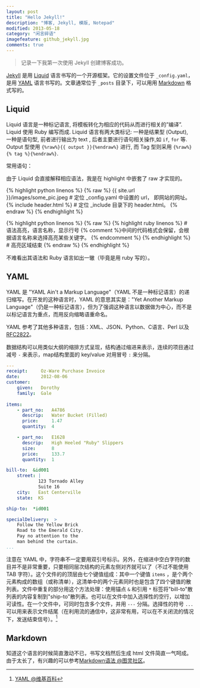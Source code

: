 ```yaml
---
layout: post
title: "Hello Jekyll!"
description: "博客, Jekyll, 模版, Notepad"
modified: 2013-05-18
category: "闲言碎语"
imagefeature: github_jekyll.jpg
comments: true
---
```


> 记录一下我第一次使用 Jekyll 创建博客成功。

[Jekyll](https://jekyllrb.com) 是用 [Liquid](https://github.com/Shopify/liquid/wiki) 语言书写的一个开源框架。它的设置文件位于 `_config.yaml`，是用 [YAML](http://yaml.org/) 语言书写的。文章通常位于 `_posts` 目录下，可以用用 [Markdown](https://daringfireball.net/projects/markdown/) 格式写的。

## Liquid

Liquid 语言是一种标记语言, 将模板转化为相应的代码从而进行相关的”编译”. Liquid 使用 Ruby 编写而成.
Liquid 语言有两大类标记: 一种是结果型 (Output), 一种是语句型, 前者进行输出为 text , 后者主要进行语句相关操作,如 `if`, `for` 等.
Output 型使用 `{%raw%}{{ output }}{%endraw%}` 进行, 而 Tag 型则采用 `{%raw%}{% tag %}{%endraw%}`.

常用语句：

由于 Liquid 会直接解释相应语法，我是在 highlight 中嵌套了 raw 才实现的。

{% highlight python linenos %}
{% raw %}
{{ site.url }}/images/some_pic.jpeg # 定位 _config.yaml 中设置的 url， 即网站的网址。
{% include header.html %} # 定位 _include 目录下的 header.html。
{% endraw %}
{% endhighlight %}

{% highlight python linenos %}
{% raw %}
{% highlight ruby linenos %} # 语法高亮，语言名称，显示行号
    {% comment %}中间的代码格式会保留，会根据语言名称来选择高亮某些关键字。 {% endcomment %}
{% endhighlight %} # 高亮区域结束
{% endraw %}
{% endhighlight %}

不难看出其语法和 Ruby 语言如出一辙（毕竟是用 ruby 写的）。

## YAML

YAML 是 "YAML Ain't a Markup Language"（YAML 不是一种标记语言）的递归缩写。在开发的这种语言时，YAML 的意思其实是："Yet Another Markup Language"（仍是一种标记语言），但为了强调这种语言以数据做为中心，而不是以标记语言为重点，而用反向缩略语重命名。

YAML 参考了其他多种语言，包括：XML、JSON、Python、C语言、Perl 以及 [RFC2822](https://www.rfc-editor.org/rfc/rfc2822.txt)。

数据结构可以用类似大纲的缩排方式呈现，结构通过缩进来表示，连续的项目通过减号 `-` 来表示，map结构里面的 key/value 对用冒号 `:` 来分隔。

```yaml
---
receipt:     Oz-Ware Purchase Invoice
date:        2012-08-06
customer:
    given:   Dorothy
    family:  Gale
   
items:
    - part_no:   A4786
      descrip:   Water Bucket (Filled)
      price:     1.47
      quantity:  4

    - part_no:   E1628
      descrip:   High Heeled "Ruby" Slippers
      size:      8
      price:     133.7
      quantity:  1

bill-to:  &id001
    street: | 
            123 Tornado Alley
            Suite 16
    city:   East Centerville
    state:  KS

ship-to:  *id001   

specialDelivery:  >
    Follow the Yellow Brick
    Road to the Emerald City.
    Pay no attention to the
    man behind the curtain.
...
```

注意在 YAML 中，字符串不一定要用双引号标示。另外，在缩进中空白字符的数目并不是非常重要，只要相同层次结构的元素左侧对齐就可以了（不过不能使用 TAB 字符）。这个文件的的顶层由七个键值组成：其中一个键值 `items` ，是个两个元素构成的数组（或称清单），这清单中的两个元素同时也是包含了四个键值的散列表。文件中重复的部分用这个方法处理：使用锚点 `&` 和引用 `*` 标签将"bill-to"散列表的内容复制到"ship-to"散列表。也可以在文件中加入选择性的空行，以增加可读性。在一个文件中，可同时包含多个文件，并用 `---` 分隔。选择性的符号 `...` 可以用来表示文件结尾（在利用流的通信中，这非常有用，可以在不关闭流的情况下，发送结束信号）。[^1]


## Markdown

知道这个语言的时候简直激动不已，书写文档然后生成 html 文件简直一气呵成。由于太长了，有兴趣的可以参考[Markdown语法 @图灵社区](http://www.ituring.com.cn/article/775)。


[^1]: [YAML @维基百科](https://zh.wikipedia.org/zh-cn/YAML)

